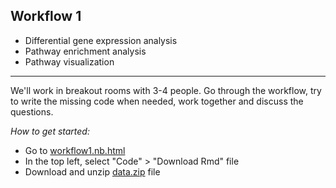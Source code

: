 ## Workflow 1

* Differential gene expression analysis
* Pathway enrichment analysis
* Pathway visualization

----

We'll work in breakout rooms with 3-4 people. Go through the workflow, try to write the missing code when needed, work together and discuss the questions. 

*How to get started:*
- Go to [workflow1.nb.html](https://bigcat-covid19.github.io/ISMB2021-workshop/practical/workflow1/workflow1.nb.html)
- In the top left, select "Code" > "Download Rmd" file
- Download and unzip [data.zip](https://github.com/BIGCAT-COVID19/ISMB2021-workshop/raw/main/practical/workflow1/data.zip) file

